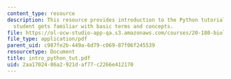 ```yaml
---
content_type: resource
description: This resource provides introduction to the Python tutorial so that the
  student gets familiar with basic terms and concepts.
file: https://ol-ocw-studio-app-qa.s3.amazonaws.com/courses/20-180-biological-engineering-programming-spring-2006/2aa1702486a2921daf77c2266e412170_intro_python_tut.pdf
file_type: application/pdf
parent_uid: c987fe2b-449a-6d79-c069-87f06f245539
resourcetype: Document
title: intro_python_tut.pdf
uid: 2aa17024-86a2-921d-af77-c2266e412170
---
```

